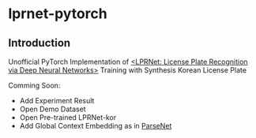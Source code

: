 # lprnet-pytorch
## Introduction
Unofficial PyTorch Implementation of [<LPRNet: License Plate Recognition via Deep Neural Networks>](https://arxiv.org/pdf/1806.10447.pdf)
Training with Synthesis Korean License Plate

Comming Soon:
- Add Experiment Result
- Open Demo Dataset
- Open Pre-trained LPRNet-kor
- Add Global Context Embedding as in [ParseNet](https://arxiv.org/pdf/1506.04579.pdf)
